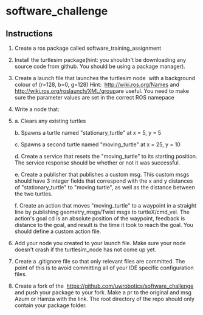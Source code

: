 # software_challenge
## Instructions
1. Create a ros package called software_training_assignment
2. Install the turtlesim package(hint: you shouldn't be downloading any source code from github. You should be using a package manager).
3. Create a launch file that launches the turtlesim node​ ​ with a background colour of (r=128, b=0, g=128)
    Hint: ​ http://wiki.ros.org/Names​ and http://wiki.ros.org/roslaunch/XML/group​ are useful. 
    You need to make sure the parameter values are set in the correct ROS namepace
4. Write a node that:
5. 
    a. Clears any existing turtles
    
    b. Spawns a turtle named "stationary_turtle" at x = 5, y = 5
    
    c. Spawns a second turtle named "moving_turtle" at x = 25, y = 10
    
    d. Create a service that resets the "moving_turtle" to its starting position. The service response should be whether or not it was successful.
    
    e. Create a publisher that publishes a custom msg. This custom msgs should have 3 integer fields that correspond with the x and y distances of "stationary_turtle" to "moving turtle", as well as the distance between the two turtles.
    
    f. Create an action that moves "moving_turtle" to a waypoint in a straight line by publishing geometry_msgs/Twist msgs to ​ turtleX/cmd_vel.​ The action's goal cd is an absolute position of the waypoint, feedback is distance to the goal, and result is the time it took to reach the goal. You should define a custom action file.
    
6. Add your node you created to your launch file. Make sure your node doesn't crash if the turtlesim_node has not come up yet.
7. Create a .gitignore file so that only relevant files are committed. The point of this is to
avoid committing all of your IDE specific configuration files.
8. Create a fork of the ​ https://github.com/uwrobotics/software_challenge​ and push your
package to your fork. Make a pr to the original and msg Azum or Hamza with the link.
The root directory of the repo should only contain your package folder.
